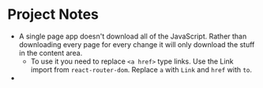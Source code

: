 # Project Notes
* A single page app doesn't download all of the JavaScript. Rather than downloading every page for every change it will only download the stuff in the content area.
  * To use it you need to replace `<a href>` type links. Use the Link import from `react-router-dom`. Replace `a` with `Link` and `href` with `to`.
* 